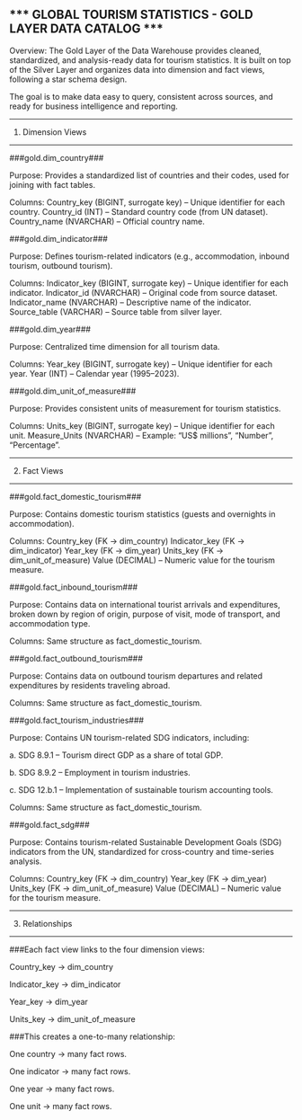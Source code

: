 *** GLOBAL TOURISM STATISTICS - GOLD LAYER DATA CATALOG ***
--------------------------------------------------------------------
Overview:
The Gold Layer of the Data Warehouse provides cleaned, standardized, and analysis-ready data for tourism statistics.
It is built on top of the Silver Layer and organizes data into dimension and fact views, following a star schema design.

The goal is to make data easy to query, consistent across sources, and ready for business intelligence and reporting.

---------------------------------------------------------------------------------------
1. Dimension Views
---------------------------------------------------------------------------------------

###gold.dim_country###

Purpose: Provides a standardized list of countries and their codes, used for joining with fact tables.

Columns:
Country_key (BIGINT, surrogate key) – Unique identifier for each country.
Country_id (INT) – Standard country code (from UN dataset).
Country_name (NVARCHAR) – Official country name.


###gold.dim_indicator###

Purpose: Defines tourism-related indicators (e.g., accommodation, inbound tourism, outbound tourism).

Columns:
Indicator_key (BIGINT, surrogate key) – Unique identifier for each indicator.
Indicator_id (NVARCHAR) – Original code from source dataset.
Indicator_name (NVARCHAR) – Descriptive name of the indicator.
Source_table (VARCHAR) – Source table from silver layer.


###gold.dim_year###

Purpose: Centralized time dimension for all tourism data.

Columns:
Year_key (BIGINT, surrogate key) – Unique identifier for each year.
Year (INT) – Calendar year (1995–2023).


###gold.dim_unit_of_measure###

Purpose: Provides consistent units of measurement for tourism statistics.

Columns:
Units_key (BIGINT, surrogate key) – Unique identifier for each unit.
Measure_Units (NVARCHAR) – Example: “US$ millions”, “Number”, “Percentage”.

---------------------------------------------------------------------------------------
2. Fact Views
---------------------------------------------------------------------------------------

###gold.fact_domestic_tourism###

Purpose: Contains domestic tourism statistics (guests and overnights in accommodation).

Columns:
Country_key (FK → dim_country)
Indicator_key (FK → dim_indicator)
Year_key (FK → dim_year)
Units_key (FK → dim_unit_of_measure)
Value (DECIMAL) – Numeric value for the tourism measure.


###gold.fact_inbound_tourism###

Purpose: Contains data on international tourist arrivals and expenditures, broken down by region of origin, purpose of visit, mode of transport, and accommodation type.

Columns: Same structure as fact_domestic_tourism.


###gold.fact_outbound_tourism###

Purpose: Contains data on outbound tourism departures and related expenditures by residents traveling abroad.

Columns: Same structure as fact_domestic_tourism.


###gold.fact_tourism_industries###

Purpose: Contains UN tourism-related SDG indicators, including:

a. SDG 8.9.1 – Tourism direct GDP as a share of total GDP.

b. SDG 8.9.2 – Employment in tourism industries.

c. SDG 12.b.1 – Implementation of sustainable tourism accounting tools.

Columns: Same structure as fact_domestic_tourism.


###gold.fact_sdg###

Purpose: Contains tourism-related Sustainable Development Goals (SDG) indicators from the UN, standardized for cross-country and time-series analysis.

Columns:
Country_key (FK → dim_country)
Year_key (FK → dim_year)
Units_key (FK → dim_unit_of_measure)
Value (DECIMAL) – Numeric value for the tourism measure.

---------------------------------------------------------------------------------------
3. Relationships
---------------------------------------------------------------------------------------

###Each fact view links to the four dimension views:

Country_key → dim_country

Indicator_key → dim_indicator

Year_key → dim_year

Units_key → dim_unit_of_measure


###This creates a one-to-many relationship:

One country → many fact rows.

One indicator → many fact rows.

One year → many fact rows.

One unit → many fact rows.
